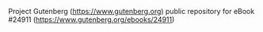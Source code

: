 Project Gutenberg (https://www.gutenberg.org) public repository for eBook #24911 (https://www.gutenberg.org/ebooks/24911)
